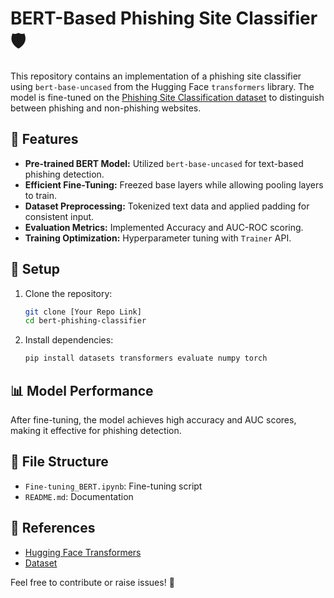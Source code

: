 # BERT-Based Phishing Site Classifier 🛡️

This repository contains an implementation of a phishing site classifier using `bert-base-uncased` from the Hugging Face `transformers` library. The model is fine-tuned on the [Phishing Site Classification dataset](https://huggingface.co/datasets/shawhin/phishing-site-classification) to distinguish between phishing and non-phishing websites.

## 🚀 Features

- **Pre-trained BERT Model:** Utilized `bert-base-uncased` for text-based phishing detection.
- **Efficient Fine-Tuning:** Freezed base layers while allowing pooling layers to train.
- **Dataset Preprocessing:** Tokenized text data and applied padding for consistent input.
- **Evaluation Metrics:** Implemented Accuracy and AUC-ROC scoring.
- **Training Optimization:** Hyperparameter tuning with `Trainer` API.

## 📌 Setup

1. Clone the repository:
   ```bash
   git clone [Your Repo Link]
   cd bert-phishing-classifier
   ```
2. Install dependencies:
   ```bash
   pip install datasets transformers evaluate numpy torch
   ```


## 📊 Model Performance

After fine-tuning, the model achieves high accuracy and AUC scores, making it effective for phishing detection.

## 📂 File Structure

- `Fine-tuning_BERT.ipynb`: Fine-tuning script
- `README.md`: Documentation

## 🔗 References
- [Hugging Face Transformers](https://huggingface.co/transformers/)
- [Dataset](https://huggingface.co/datasets/shawhin/phishing-site-classification)

Feel free to contribute or raise issues! 🚀

